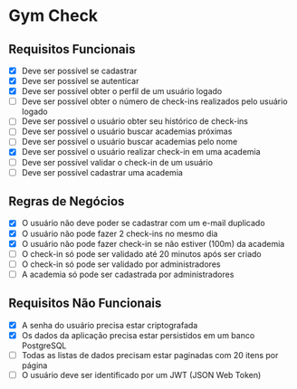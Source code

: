 # **Gym Check**

## Requisitos Funcionais
- [x] Deve ser possível se cadastrar
- [x] Deve ser possível se autenticar
- [x] Deve ser possível obter o perfil de um usuário logado
- [ ] Deve ser possível obter o número de check-ins realizados pelo usuário logado
- [ ] Deve ser possível o usuário obter seu histórico de check-ins
- [ ] Deve ser possível o usuário buscar academias próximas
- [ ] Deve ser possível o usuário buscar academias pelo nome
- [x] Deve ser possível o usuário realizar check-in em uma academia
- [ ] Deve ser possível validar o check-in de um usuário
- [ ] Deve ser possível cadastrar uma academia

## Regras de Negócios
- [x] O usuário não deve poder se cadastrar com um e-mail duplicado
- [x] O usuário não pode fazer 2 check-ins no mesmo dia
- [x] O usuário não pode fazer check-in se não estiver (100m) da academia
- [ ] O check-in só pode ser validado até 20 minutos após ser criado
- [ ] O check-in só pode ser validado por administradores
- [ ] A academia só pode ser cadastrada por administradores

## Requisitos Não Funcionais
- [x] A senha do usuário precisa estar criptografada
- [x] Os dados da aplicação precisa estar persistidos em um banco PostgreSQL
- [ ] Todas as listas de dados precisam estar paginadas com 20 itens por página
- [ ] O usuário deve ser identificado por um JWT (JSON Web Token)